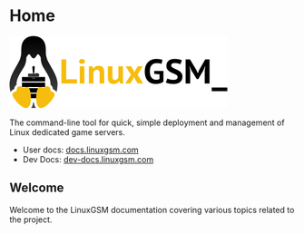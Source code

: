 # Home



![](.gitbook/assets/linuxgsm_colour_logo_workmark_short_384.png)

The command-line tool for quick, simple deployment and management of Linux dedicated game servers.

* User docs: [docs.linuxgsm.com](https://docs.linuxgsm.com)
* Dev Docs: [dev-docs.linuxgsm.com](https://dev-docs.linuxgsm.com)

## Welcome

Welcome to the LinuxGSM documentation covering various topics related to the project.

